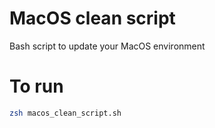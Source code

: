 # MacOS clean script
Bash script to update your MacOS environment

# To run
```bash
zsh macos_clean_script.sh
```
